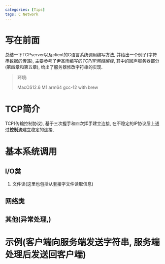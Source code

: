 ```yaml
---
categories: [Tips]
tags: C Network
---
```


# 写在前面

总结一下TCPserver以及client的C语言系统调用编写方法, 并给出一个例子(字符串数据的传递), 主要参考了尹圣雨编写的*TCP/IP网络编程*, 其中的回声服务器部分(第四章和第五章), 给出了服务器修改字符串的实现.

>   环境:
>
>   MacOS12.6 M1 arm64
>   gcc-12 with brew

# TCP简介

TCP(传输控制协议), 基于三次握手和四次挥手建立连接, 在不稳定的IP协议层上通过**控制流**建立稳定的连接, 





# 基本系统调用

## I/O类

1.   文件读(这里也包括从套接字文件读取信息)
     



## 网络类







## 其他(异常处理,)





# 示例(客户端向服务端发送字符串, 服务端处理后发送回客户端)

